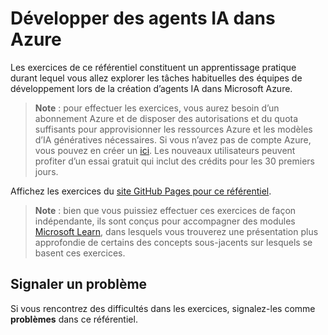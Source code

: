 # Développer des agents IA dans Azure

Les exercices de ce référentiel constituent un apprentissage pratique durant lequel vous allez explorer les tâches habituelles des équipes de développement lors de la création d’agents IA dans Microsoft Azure.

> **Note** : pour effectuer les exercices, vous aurez besoin d’un abonnement Azure et de disposer des autorisations et du quota suffisants pour approvisionner les ressources Azure et les modèles d’IA génératives nécessaires. Si vous n’avez pas de compte Azure, vous pouvez en créer un [ici](https://azure.microsoft.com/free). Les nouveaux utilisateurs peuvent profiter d’un essai gratuit qui inclut des crédits pour les 30 premiers jours.

Affichez les exercices du [site GitHub Pages pour ce référentiel](https://go.microsoft.com/fwlink/?linkid=2310820).

> **Note** : bien que vous puissiez effectuer ces exercices de façon indépendante, ils sont conçus pour accompagner des modules [Microsoft Learn](https://learn.microsoft.com/training/paths/develop-ai-agents-on-azure/), dans lesquels vous trouverez une présentation plus approfondie de certains des concepts sous-jacents sur lesquels se basent ces exercices.

## Signaler un problème

Si vous rencontrez des difficultés dans les exercices, signalez-les comme **problèmes** dans ce référentiel.

